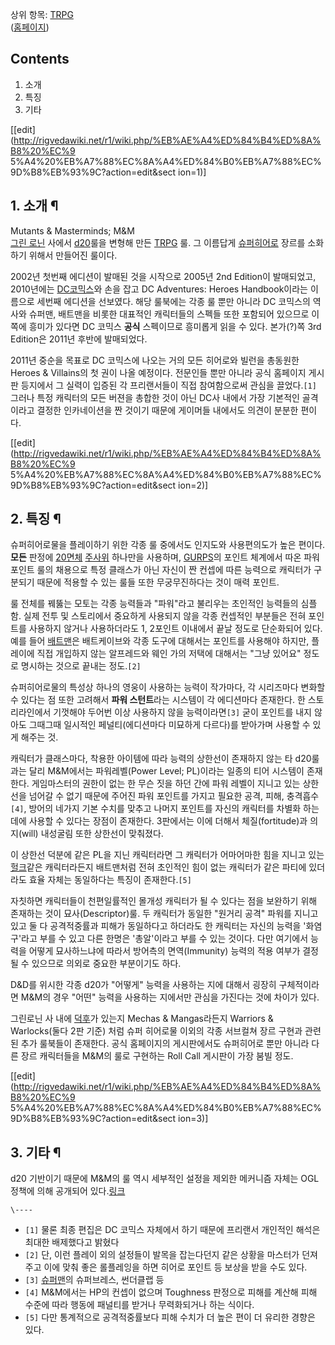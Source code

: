 상위 항목: [TRPG](TRPG.md)  
([홈페이지](http://www.mutantsandmasterminds.com/))

## Contents

    

1. 소개 
2. 특징 
3. 기타 

[[edit](http://rigvedawiki.net/r1/wiki.php/%EB%AE%A4%ED%84%B4%ED%8A%B8%20%EC%9
5%A4%20%EB%A7%88%EC%8A%A4%ED%84%B0%EB%A7%88%EC%9D%B8%EB%93%9C?action=edit&sect
ion=1)]

## 1. 소개 ¶

Mutants & Masterminds; M&M  
[그린 로닌](http://greenronin.com/) 사에서 [d20](d20.md)룰을 변형해 만든
[TRPG](TRPG.md) 룰. 그 이름답게 [슈퍼히어로](%EC%B4%88%EC%9D%B8.md) 장르를 소화하기 위해서
만들어진 룰이다.

  

2002년 첫번째 에디션이 발매된 것을 시작으로 2005년 2nd Edition이 발매되었고, 2010년에는 [DC코믹스](DC%20%EC%BD%94%EB%AF%B9%EC%8A%A4.md)와 손을 잡고 DC Adventures: Heroes
Handbook이라는 이름으로 세번째 에디션을 선보였다. 해당 룰북에는 각종 룰 뿐만 아니라 DC 코믹스의 역사와 슈퍼맨, 배트맨을 비롯한
대표적인 캐릭터들의 스펙들 또한 포함되어 있으므로 이쪽에 흥미가 있다면 DC 코믹스 **공식** 스펙이므로 흥미롭게 읽을 수 있다.
본가(?)쪽 3rd Edition은 2011년 후반에 발매되었다.

  

2011년 중순을 목표로 DC 코믹스에 나오는 거의 모든 히어로와 빌런을 총동원한 Heroes & Villains의 첫 권이 나올 예정이다.
전문인들 뿐만 아니라 공식 홈페이지 게시판 등지에서 그 실력이 입증된 각 프리랜서들이 직접 참여함으로써 관심을 끌었다.`[1]` 그러나 특정
캐릭터의 모든 버젼을 총합한 것이 아닌 DC사 내에서 가장 기본적인 골격이라고 결정한 인카네이션을 짠 것이기 때문에 게이머들 내에서도 의견이
분분한 편이다.

  

[[edit](http://rigvedawiki.net/r1/wiki.php/%EB%AE%A4%ED%84%B4%ED%8A%B8%20%EC%9
5%A4%20%EB%A7%88%EC%8A%A4%ED%84%B0%EB%A7%88%EC%9D%B8%EB%93%9C?action=edit&sect
ion=2)]

## 2. 특징 ¶

슈퍼히어로물을 플레이하기 위한 각종 룰 중에서도 인지도와 사용편의도가 높은 편이다. **모든** 판정에 [20면체](d20.md)
[주사위](%EC%A3%BC%EC%82%AC%EC%9C%84.md) 하나만을 사용하며, [GURPS](GURPS.md)의 포인트
체계에서 따온 파워 포인트 룰의 채용으로 특정 클래스가 아닌 자신이 짠 컨셉에 따른 능력으로 캐릭터가 구분되기 때문에 적용할 수 있는 룰들
또한 무궁무진하다는 것이 매력 포인트.

  

룰 전체를 꿰뚫는 모토는 각종 능력들과 "파워"라고 불리우는 초인적인 능력들의 심플함. 실제 전투 및 스토리에서 중요하게 사용되지 않을 각종
컨셉적인 부분들은 전혀 포인트를 사용하지 않거나 사용하더라도 1, 2포인트 이내에서 끝날 정도로 단순화되어 있다. 예를 들어
[배트맨](%EB%B0%B0%ED%8A%B8%EB%A7%A8.md)은 배트케이브와 각종 도구에 대해서는 포인트를 사용해야 하지만,
플레이에 직접 개입하지 않는 알프레드와 웨인 가의 저택에 대해서는 "그냥 있어요" 정도로 명시하는 것으로 끝내는 정도.`[2]`

  

슈퍼히어로물의 특성상 하나의 영웅이 사용하는 능력이 작가마다, 각 시리즈마다 변화할 수 있다는 점 또한 고려해서 **파워 스턴트**라는
시스템이 각 에디션마다 존재한다. 한 스토리라인에서 기껏해야 두어번 이상 사용하지 않을 능력이라면`[3]` 굳이 포인트를 내지 않아도
그때그때 일시적인 페널티(에디션마다 미묘하게 다르다)를 받아가며 사용할 수 있게 해주는 것.

  

캐릭터가 클래스마다, 착용한 아이템에 따라 능력의 상한선이 존재하지 않는 타 d20룰과는 달리 M&M에서는 파워레벨(Power Level;
PL)이라는 일종의 티어 시스템이 존재한다. 게임마스터의 권한이 없는 한 무슨 짓을 하던 간에 파워 레벨이 지니고 있는 상한선을 넘어갈 수
없기 때문에 주어진 파워 포인트를 가지고 필요한 공격, 피해, 충격흡수`[4]`, 방어의 네가지 기본 수치를 맞추고 나머지 포인트를 자신의
캐릭터를 차별화 하는 데에 사용할 수 있다는 장점이 존재한다. 3판에서는 이에 더해서 체질(fortitude)과 의지(will) 내성굴림
또한 상한선이 맞춰졌다.

  

이 상한선 덕분에 같은 PL을 지닌 캐릭터라면 그 캐릭터가 어마어마한 힘을 지니고 있는
[헐크](%ED%97%90%ED%81%AC.md)같은 캐릭터라든지 배트맨처럼 전혀 초인적인 힘이 없는 캐릭터가 같은 파티에 있더라도
효율 자체는 동일하다는 특징이 존재한다.`[5]`

  

자칫하면 캐릭터들이 천편일률적인 몰개성 캐릭터가 될 수 있다는 점을 보완하기 위해 존재하는 것이 묘사(Descriptor)룰. 두 캐릭터가
동일한 "원거리 공격" 파워를 지니고 있고 둘 다 공격적중률과 피해가 동일하다고 하더라도 한 캐릭터는 자신의 능력을 '화염구'라고 부를 수
있고 다른 한명은 '총알'이라고 부를 수 있는 것이다. 다만 여기에서 능력을 어떻게 묘사하느냐에 따라서 방어측의 면역(Immunity)
능력의 적용 여부가 결정될 수 있으므로 의외로 중요한 부분이기도 하다.

  

D&D를 위시한 각종 d20가 "어떻게" 능력을 사용하는 지에 대해서 굉장히 구체적이라면 M&M의 경우 "어떤" 능력을 사용하는 지에서만
관심을 가진다는 것에 차이가 있다.

  

그린로닌 사 내에 [덕후](%EC%98%A4%ED%83%80%EC%BF%A0.md)가 있는지 Mechas & Mangas라든지
Warriors & Warlocks(둘다 2판 기준) 처럼 슈퍼 히어로물 이외의 각종 서브컬쳐 장르 구현과 관련된 추가 룰북들이 존재한다.
공식 홈페이지의 게시판에서도 슈퍼히어로 뿐만 아니라 다른 장르 캐릭터들을 M&M의 룰로 구현하는 Roll Call 게시판이 가장 붐빌 정도.

  

[[edit](http://rigvedawiki.net/r1/wiki.php/%EB%AE%A4%ED%84%B4%ED%8A%B8%20%EC%9
5%A4%20%EB%A7%88%EC%8A%A4%ED%84%B0%EB%A7%88%EC%9D%B8%EB%93%9C?action=edit&sect
ion=3)]

## 3. 기타 ¶

d20 기반이기 때문에 M&M의 룰 역시 세부적인 설정을 제외한 메커니즘 자체는 OGL 정책에 의해 공개되어
있다.[링크](http://www.d20herosrd.com/)

`\----`

  * `[1]` 물론 최종 편집은 DC 코믹스 자체에서 하기 때문에 프리랜서 개인적인 해석은 최대한 배제했다고 밝혔다
  * `[2]` 단, 이런 플레이 외의 설정들이 발목을 잡는다던지 같은 상황을 마스터가 던져주고 이에 맞춰 좋은 롤플레잉을 하면 히어로 포인트 등 보상을 받을 수도 있다.
  * `[3]` [슈퍼맨](%EC%8A%88%ED%8D%BC%EB%A7%A8.md)의 슈퍼브레스, 썬더클랩 등
  * `[4]` M&M에서는 HP의 컨셉이 없으며 Toughness 판정으로 피해를 계산해 피해 수준에 따라 행동에 패널티를 받거나 무력화되거나 하는 식이다.
  * `[5]` 다만 통계적으로 공격적중률보다 피해 수치가 더 높은 편이 더 유리한 경향은 있다.

